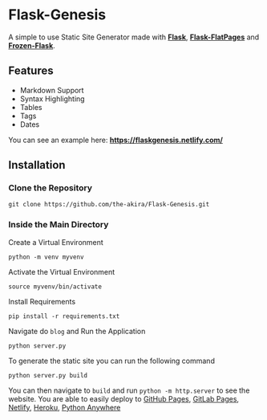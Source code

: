 # Flask-Genesis

A simple to use Static Site Generator made with **[Flask](https://flask.palletsprojects.com/en/1.1.x/)**, **[Flask-FlatPages](https://flask-flatpages.readthedocs.io/en/v0.7.1/)** and **[Frozen-Flask](https://pythonhosted.org/Frozen-Flask/)**.

## Features

- Markdown Support
- Syntax Highlighting
- Tables
- Tags
- Dates

You can see an example here: **https://flaskgenesis.netlify.com/**

## Installation

### Clone the Repository

```
git clone https://github.com/the-akira/Flask-Genesis.git
```

### Inside the Main Directory

Create a Virtual Environment

```
python -m venv myvenv
```

Activate the Virtual Environment

```
source myvenv/bin/activate
```

Install Requirements

```
pip install -r requirements.txt
```

Navigate do `blog` and Run the Application

```
python server.py
```

To generate the static site you can run the following command

```
python server.py build
```

You can then navigate to `build` and run `python -m http.server` to see the website. You are able to easily deploy to [GitHub Pages](https://pages.github.com/), [GitLab Pages](https://about.gitlab.com/product/pages/), [Netlify](https://www.netlify.com/), [Heroku](https://www.heroku.com), [Python Anywhere](https://www.pythonanywhere.com/)
